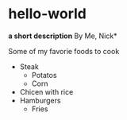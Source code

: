 # hello-world 

**a short description**
By Me, Nick*

Some of my favorie foods to cook
- Steak
  - Potatos
  - Corn
- Chicen with rice
- Hamburgers
  - Fries     


